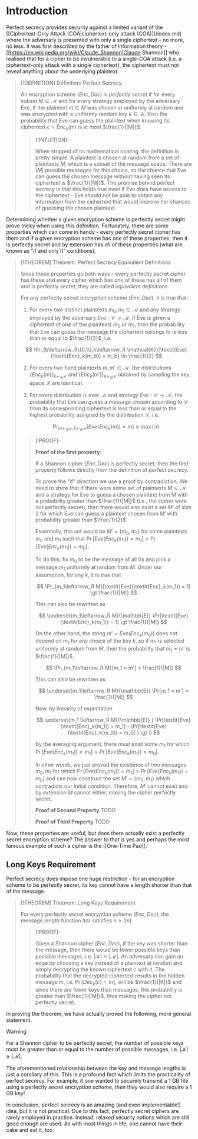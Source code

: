 # Introduction

Perfect secrecy provides security against a limited variant of the [[Ciphertext-Only Attack (COA|ciphertext-only attack (COA)]]/index.md) where the adversary is presented with only a single ciphertext - no more, no less. It was first described by the father of information theory - [[https://en.wikipedia.org/wiki/Claude_Shannon|Claude Shannon]] who realised that for a cipher to be invulnerable to a single-COA attack (i.e. a ciphertext-only attack with a single ciphertext), the ciphertext must not reveal anything about the underlying plaintext.

>[!DEFINITION] Definition: Perfect Secrecy
>
>An encryption scheme $(\textit{Enc}, \textit{Dec})$ is *perfectly secret* if for every subset $M \subseteq \mathcal{M}$ and for every strategy employed by the adversary Eve, if the plaintext $m \in M$ was chosen at uniformly at random and was encrypted with a uniformly random key $k \in \mathcal{K}$, then the probability that Eve can guess the plaintext when knowing its ciphertext $c = \textit{Enc}_k(m)$ is at most $\frac{1}{|M|}$.
>
>>[!INTUITION]-
>>
>>When stripped of its mathematical coating, the definition is pretty simple. A plaintext is chosen at random from a set of plaintexts $M$, which is a subset of the message space. There are $|M|$ possible messages for this choice, so the chance that Eve can guess the chosen message without having seen its ciphertext is $\frac{1}{|M|}$. The premise behind perfect secrecy is that this holds true even if Eve *does* have access to the ciphertext - Eve should not be able to obtain any information from the ciphertext that would improve her chances of guessing the chosen plaintext.
>>
>

Determining whether a given encryption scheme is perfectly secret might prove tricky when using this definition. Fortunately, there are some properties which can come in handy - every perfectly secret cipher has them and if a given encryption scheme has *one* of these properties, then it is perfectly secret and by extension has *all* of these properties (what are known as "if and only if" conditions).

>[!THEOREM] Theorem: Perfect Secrecy Equivalent Definitions
>
>Since these properties go both ways - every perfectly secret cipher has these and every cipher which has *one* of these has all of them and is perfectly secret, they are called *equivalent definitions*.
>
>For any perfectly secret encryption scheme $(\textit{Enc},\textit{Dec})$, it is true that:
>
>1. For every two distinct plaintexts $m_0, m_1 \in \mathcal{M}$ and any strategy employed by the adversary $\textit{Eve}: \mathcal{C} \to \mathcal{M}$, if Eve is given a ciphertext of one of the plaintexts $m_0$ or $m_1$, then the probability that Eve can guess the message the ciphertext belongs to is less than or equal to $\frac{1}{2}$, i.e.
>
>$$
>\Pr_{b\leftarrow_R\{0,1\},k\leftarrow_R \mathcal{K}}[\textit{Eve}(\textit{Enc}_k(m_b)) = m_b] \le \frac{1}{2}
>$$
>
>2. For every two fixed plaintexts $m,m' \in \mathcal{M}$, the distributions $\{\textit{Enc}_k(m)\}_{k\leftarrow_R \mathcal{K}}$ and $\{\textit{Enc}_k(m')\}_{k\leftarrow_R \mathcal{K}}$ obtained by sampling the key space $\mathcal{K}$ are identical.
>
>3. For every distribution $\mathcal{D}$ over $\mathcal{M}$ and strategy $\textit{Eve}: \mathcal{C} \to \mathcal{M}$, the probability that Eve can guess a message chosen according to $\mathcal{D}$ from its corresponding ciphertext is less than or equal to the highest probability assigned by the distribution $\mathcal{D}$, i.e.
>
>$$
>\Pr_{m\leftarrow_R \mathcal{D}, k\leftarrow_R \mathcal{K}}[\textit{Eve}(\textit{Enc}_k(m)) = m] \le \max(\mathcal{D})
>$$
>
>>[!PROOF]-
>>
>>**Proof of the first property**:
>>
>>If a Shannon cipher $(\textit{Enc}, \textit{Dec})$ is perfectly secret, then the first property follows directly from the definition of perfect secrecy.
>>
>>To prove the "if" direction we use a proof by contradiction. We need to show that if there were some set of plaintexts $M \subseteq \mathcal{M}$ and a strategy for Eve to guess a chosen plaintext from $M$ with a probability greater than $\frac{1}{|M|}$ (i.e., the cipher were *not* perfectly secret), then there would also exist a set $M'$ of size 2 for which Eve can guess a plaintext chosen from $M'$ with probability greater than $\frac{1}{2}$.
>>
>>Essentially, this set would be $M' = \{m_0,m_1\}$ for some plaintexts $m_0$ and $m_1$ such that $\Pr[\textit{Eve}(\textit{Enc}_k(m_1)) = m_1] \gt \Pr[\textit{Eve}(\textit{Enc}_k(m_1)) = m_0]$. 
>>
>>To do this, fix $m_0$ to be the message of all 0s and pick a message $m_1$ uniformly at random from $M$. Under our assumption, for any $k$, it is true that
>>
>>$$
>>\Pr_{m_1\leftarrow_R M}[\textit{Eve}(\textit{Enc}_k(m_1)) = 1] \gt \frac{1}{|M|}
>>$$
>>
>>This can also be rewritten as
>>
>>$$
>>\underset{m_1\leftarrow_R M}{\mathbb{E}} \Pr[\textit{Eve}(\textit{Enc}_k(m_1)) = 1] \gt \frac{1}{|M|}
>>$$
>>
>>On the other hand, the string $m' = \textit{Eve}(\textit{Enc}_k(m_0))$ does not depend on $m_1$ for any choice of the key $k$, so if $m_1$ is selected uniformly at random from $M$, then the probability that $m_1 = m'$ is $\frac{1}{|M|}$.
>>
>>$$
>>\Pr_{m_1\leftarrow_R M}[m_1 = m'] = \frac{1}{|M|}
>>$$
>>
>>This can also be rewritten as
>>
>>$$
>>\underset{m_1\leftarrow_R M}{\mathbb{E}} \Pr[m_1 = m'] = \frac{1}{|M|}
>>$$
>>
>>Now, by linearity of expectation
>>
>>$$
>>\underset{m_1 \leftarrow_R M}{\mathbb{E}} ( \Pr[\textit{Eve}(\textit{Enc}_k(m_1)) = m_1] - \Pr[\textit{Eve}(\textit{Enc}_k(m_0)) = m_0] ) \gt 0
>>$$
>>
>>By the averaging argument, there *must* exist some $m_1$ for which $\Pr[\textit{Eve}(\textit{Enc}_k(m_1)) = m_1] \gt \Pr[\textit{Eve}(\textit{Enc}_k(m_1)) = m_0]$. 
>>
>>In other words, we just proved the existence of two messages $m_0,m_1$ for which $\Pr[\textit{Eve}(\textit{Enc}_k(m_1)) = m_1] \gt \Pr[\textit{Eve}(\textit{Enc}_k(m_1)) = m_0]$ and can now construct the set $M' = \{m_0,m_1\}$ which contradicts our initial condition. Therefore, $M'$ cannot exist and by extension $M$ cannot either, making the cipher perfectly secret.
>>
>>**Proof of Second Property**
>>TODO
>>
>>**Proof of Third Property**
>>TODO
>>
>

Now, these properties are useful, but does there actually exist a perfectly secret encryption scheme? The answer to that is yes and perhaps the most famous example of such a cipher is the [[One-Time Pad]]. 

## Long Keys Requirement

Perfect secrecy does impose one huge restriction - for an encryption scheme to be perfectly secret, its key cannot have a length shorter than that of the message. 

>[!THEOREM] Theorem: Long Keys Requirement
>
>For every perfectly secret encryption scheme $(\textit{Enc},\textit{Dec})$, the message length function $l(n)$ satisfies $n \ge l(n)$.
>
>>[!PROOF]-
>>
>>Given a Shannon cipher $(\textit{Enc}, \textit{Dec})$, if the key was shorter than the message, then there would be fewer possible keys than possible messages, i.e. $|\mathcal{K}| \lt |\mathcal{M}|$. An adversary can gain an edge by choosing a key instead of a plaintext at random and simply decrypting the known ciphertext $c$ with it. The probability that the decrypted ciphertext results in the hidden message $m$, i.e. $\Pr[\textit{Dec}_k(c) = m]$, will be $\frac{1}{|K|}$ and since there are fewer keys than messages, this probability is greater than $\frac{1}{|M|}$, thus making the cipher not perfectly secret.
>>
>

In proving the theorem, we have actually proved the following, more general statement.

>[!WARNING]
>
>For a Shannon cipher to be perfectly secret, the number of possible keys must be greater than or equal to the number of possible messages, i.e. $|\mathcal{K}| \ge |\mathcal{M}|$.
>

The aforementioned relationship between the key and message lengths is just a corollary of this. This is a profound fact which limits the practicality of perfect secrecy. For example, if one wanted to securely transmit a 1 GB file using a perfectly secret encryption scheme, then they would also require a 1 GB key!

In conclusion, perfect secrecy is an amazing (and even implementable!) idea, but it is not practical. Due to this fact, perfectly secret ciphers are rarely employed in practice. Instead, relaxed security notions which are still good enough are used. As with most things in life, one cannot have their cake and eat it, too.
